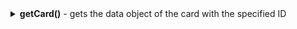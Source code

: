 <details>
<summary markdown="span"> <b>getCard()</b> - gets the data object of the card with the specified ID</summary>

### Usage

`getCard: (id: any) => object;`

### Parameters

- `id: any` - the **ID** of the target card

### Returns

The method returns the data object of the card with the specified ID

### Example

```jsx
// get the data object of the card by its ID
kanban.getCard("card_id");
```
</details>
